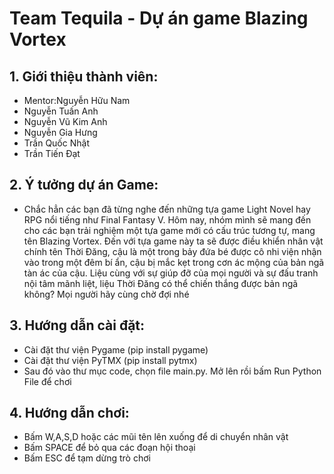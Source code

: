 # Team Tequila - Dự án game Blazing Vortex
## 1. Giới thiệu thành viên:
- Mentor:Nguyễn Hữu Nam
- Nguyễn Tuấn Anh
- Nguyễn Vũ Kim Anh
- Nguyễn Gia Hưng
- Trần Quốc Nhật
- Trần Tiến Đạt

## 2. Ý tưởng dự án Game:
- Chắc hẳn các bạn đã từng nghe đến những tựa game Light Novel hay RPG nổi tiếng như Final Fantasy V. Hôm nay, nhóm mình sẽ mang đến cho các bạn trải nghiệm một tựa game mới có cấu trúc tương tự, mang tên Blazing Vortex. Đến với tựa game này ta sẽ được điều khiển nhân vật chính tên Thời Đăng, cậu là một trong bảy đứa bé được cô nhi viện nhận vào trong một đêm bí ẩn, cậu bị mắc kẹt trong cơn ác mộng của bản ngã tàn ác của cậu. Liệu cùng với sự giúp đỡ của mọi người và sự đấu tranh nội tâm mãnh liệt, liệu Thời Đăng có thể chiến thắng được bản ngã không? Mọi người hãy cùng chờ đợi nhé

## 3. Hướng dẫn cài đặt:
- Cài đặt thư viện Pygame (pip install pygame)
- Cài đặt thư viện PyTMX (pip install pytmx)
- Sau đó vào thư mục code, chọn file main.py. Mở lên rồi bấm Run Python File để chơi 

## 4. Hướng dẫn chơi:
- Bấm W,A,S,D hoặc các mũi tên lên xuống để di chuyển nhân vật
- Bấm SPACE để bỏ qua các đoạn hội thoại
- Bấm ESC để tạm dừng trò chơi

